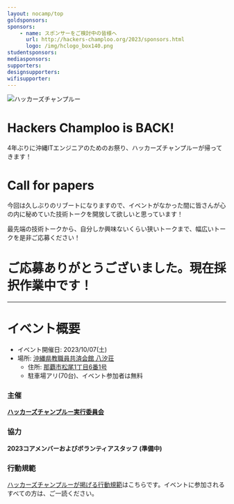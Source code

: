 ```yaml
---
layout: nocamp/top
goldsponsors:
sponsors:
    - name: スポンサーをご検討中の皆様へ
      url: http://hackers-champloo.org/2023/sponsors.html
      logo: /img/hclogo_box140.png
studentsponsors:
mediasponsors:
supporters:
designsupporters:
wifisupporter:
---
```



![ハッカーズチャンプルー](/img/logo/banner.png)


# Hackers Champloo is BACK!

4年ぶりに沖縄ITエンジニアのためのお祭り、ハッカーズチャンプルーが帰ってきます！

# Call for papers

今回は久しぶりのリブートになりますので、イベントがなかった間に皆さんが心の内に秘めていた技術トークを開放して欲しいと思っています！

最先端の技術トークから、自分しか興味ないくらい狭いトークまで、幅広いトークを是非ご応募ください！

# ご応募ありがとうございました。現在採択作業中です！

--------------------------------------------------------------------------------

# イベント概要

* イベント開催日: 2023/10/07(土)
* 場所: [沖縄県教職員共済会館 八汐荘](http://www.okikyousai.jp/top/yasiosou/yasiosou.html)
  * 住所: [那覇市松尾1丁目6番1号](https://goo.gl/maps/yUMMcPvdBgdmygmg6)
  * 駐車場アリ(70台)、イベント参加者は無料


### 主催

**[ハッカーズチャンプルー実行委員会](/about.html)**

### 協力

**2023コアメンバーおよびボランティアスタッフ (準備中)**


### 行動規範

[ハッカーズチャンプルーが掲げる行動規範](/policy.html)はこちらです。イベントに参加されるすべての方は、ご一読ください。

